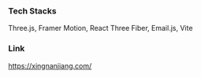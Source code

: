 ### Tech Stacks

Three.js, Framer Motion, React Three Fiber, Email.js, Vite

### Link
https://xingnanjiang.com/
